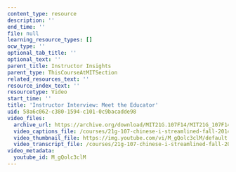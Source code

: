```yaml
---
content_type: resource
description: ''
end_time: ''
file: null
learning_resource_types: []
ocw_type: ''
optional_tab_title: ''
optional_text: ''
parent_title: Instructor Insights
parent_type: ThisCourseAtMITSection
related_resources_text: ''
resource_index_text: ''
resourcetype: Video
start_time: ''
title: 'Instructor Interview: Meet the Educator'
uid: 58a6c062-c380-1594-c101-0c9bacadde98
video_files:
  archive_url: https://archive.org/download/MIT21G.107F14/MIT21G_107F14_MeetTheEducator_300k.mp4
  video_captions_file: /courses/21g-107-chinese-i-streamlined-fall-2014/4ca77582793d5924a710902f4f8a4961_805687.vtt
  video_thumbnail_file: https://img.youtube.com/vi/M_gQolc3clM/default.jpg
  video_transcript_file: /courses/21g-107-chinese-i-streamlined-fall-2014/12ce94b436f985c25f044f104fc4ca2e_805687.pdf
video_metadata:
  youtube_id: M_gQolc3clM
---
```

